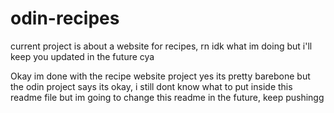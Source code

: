 # odin-recipes

current project is about a website for recipes, rn idk what im doing but i'll keep you updated in the future cya

Okay im done with the recipe website project yes its pretty barebone but the odin project says its okay, i still dont know what to put inside this readme file but im going to change this readme in the future, keep pushingg
